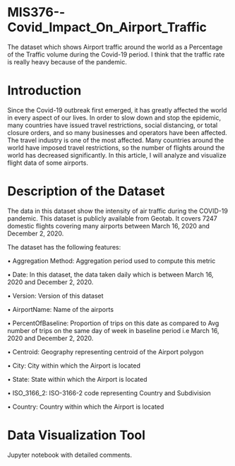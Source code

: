 # MIS376--Covid_Impact_On_Airport_Traffic
   The dataset which shows Airport traffic around the world as a Percentage of the Traffic volume during the Covid-19 period.  I think that the traffic rate is really heavy because of the pandemic.


# Introduction

   Since the Covid-19 outbreak first emerged, it has greatly affected the world in every aspect of our lives. In order to slow down and stop the epidemic, many countries have issued travel restrictions, social distancing, or total closure orders, and so many businesses and operators have been affected. The travel industry is one of the most affected. Many countries around the world have imposed travel restrictions, so the number of flights around the world has decreased significantly. In this article, I will analyze and visualize flight data of some airports.

# Description of the Dataset

   The data in this dataset show the intensity of air traffic during the COVID-19 pandemic. This dataset is publicly available from Geotab. It covers 7247 domestic flights covering many airports between March 16, 2020 and December 2, 2020.
  
   The dataset has the following features:

•	Aggregation Method: Aggregation period used to compute this metric

•	Date:  In this dataset, the data taken daily which is between March 16, 2020 and December 2, 2020.

•	Version:  Version of this dataset

•	AirportName: Name of the airports 

•	PercentOfBaseline: Proportion of trips on this date as compared to Avg number of trips on the same day of week in baseline period i.e March 16, 2020 and December 2, 2020.

•	Centroid: Geography representing centroid of the Airport polygon

•	City: City within which the Airport is located

•	State: State within which the Airport is located

•	ISO_3166_2: ISO-3166-2 code representing Country and Subdivision

•	Country:  Country within which the Airport is located


# Data Visualization Tool

Jupyter notebook with detailed comments.
